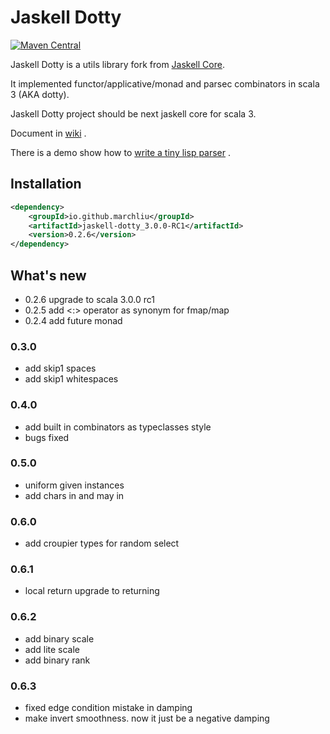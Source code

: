 # Jaskell Dotty

[![Maven Central](https://img.shields.io/maven-central/v/io.github.marchliu/jaskell-dotty_3.0.0-M3.svg?label=Maven%20Central)](https://search.maven.org/search?q=g:%22io.github.marchliu%22%20AND%20a:%22jaskell-dotty_3.0.0-M3%22)

Jaskell Dotty is a utils library fork from [Jaskell Core](https://github.com/MarchLiu/jaskell-core).

It implemented functor/applicative/monad and parsec combinators in scala 3 (AKA dotty).

Jaskell Dotty project should be next jaskell core for scala 3.

Document in [wiki](https://github.com/MarchLiu/jaskell-dotty/wiki) .

There is a demo show how to [write a tiny lisp parser](https://github.com/MarchLiu/sisp-dotty) .

## Installation

```xml
<dependency>
    <groupId>io.github.marchliu</groupId>
    <artifactId>jaskell-dotty_3.0.0-RC1</artifactId>
    <version>0.2.6</version>
</dependency>
```

## What's new

 - 0.2.6 upgrade to scala 3.0.0 rc1
 - 0.2.5 add <:> operator as synonym for fmap/map
 - 0.2.4 add future monad
 
### 0.3.0

 - add skip1 spaces
 - add skip1 whitespaces

### 0.4.0

 - add built in combinators as typeclasses style
 - bugs fixed

### 0.5.0

 - uniform given instances
 - add chars in and may in

### 0.6.0

 - add croupier types for random select

### 0.6.1

 - local return upgrade to returning

### 0.6.2

 - add binary scale
 - add lite scale
 - add binary rank

### 0.6.3

 - fixed edge condition mistake in damping
 - make invert smoothness. now it just be a negative damping